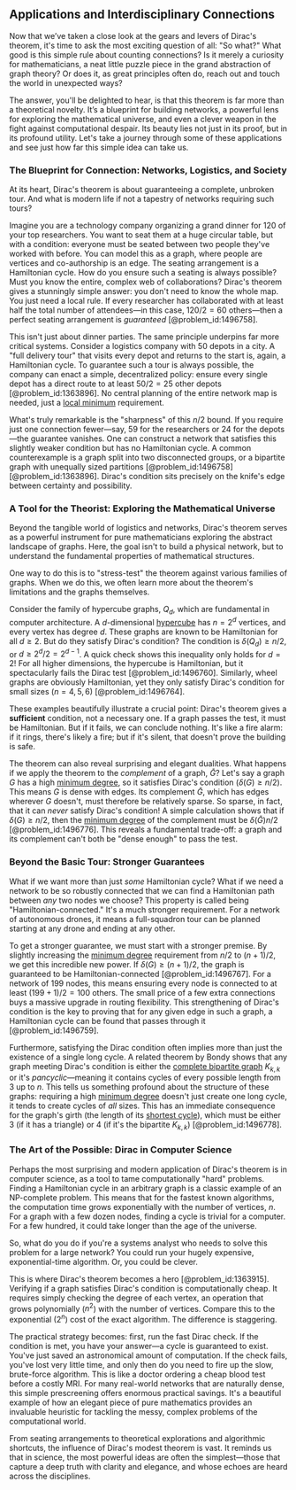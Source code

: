 ## Applications and Interdisciplinary Connections

Now that we’ve taken a close look at the gears and levers of Dirac's theorem, it's time to ask the most exciting question of all: "So what?" What good is this simple rule about counting connections? Is it merely a curiosity for mathematicians, a neat little puzzle piece in the grand abstraction of graph theory? Or does it, as great principles often do, reach out and touch the world in unexpected ways?

The answer, you'll be delighted to hear, is that this theorem is far more than a theoretical novelty. It’s a blueprint for building networks, a powerful lens for exploring the mathematical universe, and even a clever weapon in the fight against computational despair. Its beauty lies not just in its proof, but in its profound utility. Let's take a journey through some of these applications and see just how far this simple idea can take us.

### The Blueprint for Connection: Networks, Logistics, and Society

At its heart, Dirac's theorem is about guaranteeing a complete, unbroken tour. And what is modern life if not a tapestry of networks requiring such tours?

Imagine you are a technology company organizing a grand dinner for 120 of your top researchers. You want to seat them at a huge circular table, but with a condition: everyone must be seated between two people they've worked with before. You can model this as a graph, where people are vertices and co-authorship is an edge. The seating arrangement is a Hamiltonian cycle. How do you ensure such a seating is always possible? Must you know the entire, complex web of collaborations? Dirac's theorem gives a stunningly simple answer: you don't need to know the whole map. You just need a local rule. If every researcher has collaborated with at least half the total number of attendees—in this case, $120/2 = 60$ others—then a perfect seating arrangement is *guaranteed* [@problem_id:1496758].

This isn't just about dinner parties. The same principle underpins far more critical systems. Consider a logistics company with 50 depots in a city. A "full delivery tour" that visits every depot and returns to the start is, again, a Hamiltonian cycle. To guarantee such a tour is always possible, the company can enact a simple, decentralized policy: ensure every single depot has a direct route to at least $50/2 = 25$ other depots [@problem_id:1363896]. No central planning of the entire network map is needed, just a [local minimum](@article_id:143043) requirement.

What's truly remarkable is the "sharpness" of this $n/2$ bound. If you require just one connection fewer—say, 59 for the researchers or 24 for the depots—the guarantee vanishes. One can construct a network that satisfies this slightly weaker condition but has no Hamiltonian cycle. A common counterexample is a graph split into two disconnected groups, or a bipartite graph with unequally sized partitions [@problem_id:1496758] [@problem_id:1363896]. Dirac's condition sits precisely on the knife's edge between certainty and possibility.

### A Tool for the Theorist: Exploring the Mathematical Universe

Beyond the tangible world of logistics and networks, Dirac's theorem serves as a powerful instrument for pure mathematicians exploring the abstract landscape of graphs. Here, the goal isn't to build a physical network, but to understand the fundamental properties of mathematical structures.

One way to do this is to "stress-test" the theorem against various families of graphs. When we do this, we often learn more about the theorem's limitations and the graphs themselves.

Consider the family of hypercube graphs, $Q_d$, which are fundamental in computer architecture. A $d$-dimensional [hypercube](@article_id:273419) has $n = 2^d$ vertices, and every vertex has degree $d$. These graphs are known to be Hamiltonian for all $d \ge 2$. But do they satisfy Dirac's condition? The condition is $\delta(Q_d) \ge n/2$, or $d \ge 2^d / 2 = 2^{d-1}$. A quick check shows this inequality only holds for $d=2$! For all higher dimensions, the hypercube is Hamiltonian, but it spectacularly fails the Dirac test [@problem_id:1496760]. Similarly, wheel graphs are obviously Hamiltonian, yet they only satisfy Dirac's condition for small sizes ($n=4, 5, 6$) [@problem_id:1496764].

These examples beautifully illustrate a crucial point: Dirac's theorem gives a **sufficient** condition, not a necessary one. If a graph passes the test, it must be Hamiltonian. But if it fails, we can conclude nothing. It's like a fire alarm: if it rings, there's likely a fire; but if it's silent, that doesn't prove the building is safe.

The theorem can also reveal surprising and elegant dualities. What happens if we apply the theorem to the *complement* of a graph, $\bar{G}$? Let's say a graph $G$ has a high [minimum degree](@article_id:273063), so it satisfies Dirac's condition ($\delta(G) \ge n/2$). This means $G$ is dense with edges. Its complement $\bar{G}$, which has edges wherever $G$ doesn't, must therefore be relatively sparse. So sparse, in fact, that it can *never* satisfy Dirac's condition! A simple calculation shows that if $\delta(G) \ge n/2$, then the [minimum degree](@article_id:273063) of the complement must be $\delta(\bar{G})  n/2$ [@problem_id:1496776]. This reveals a fundamental trade-off: a graph and its complement can't both be "dense enough" to pass the test.

### Beyond the Basic Tour: Stronger Guarantees

What if we want more than just *some* Hamiltonian cycle? What if we need a network to be so robustly connected that we can find a Hamiltonian path between *any* two nodes we choose? This property is called being "Hamiltonian-connected." It's a much stronger requirement. For a network of autonomous drones, it means a full-squadron tour can be planned starting at any drone and ending at any other.

To get a stronger guarantee, we must start with a stronger premise. By slightly increasing the [minimum degree](@article_id:273063) requirement from $n/2$ to $(n+1)/2$, we get this incredible new power. If $\delta(G) \ge (n+1)/2$, the graph is guaranteed to be Hamiltonian-connected [@problem_id:1496767]. For a network of 199 nodes, this means ensuring every node is connected to at least $(199+1)/2 = 100$ others. The small price of a few extra connections buys a massive upgrade in routing flexibility. This strengthening of Dirac's condition is the key to proving that for any given edge in such a graph, a Hamiltonian cycle can be found that passes through it [@problem_id:1496759].

Furthermore, satisfying the Dirac condition often implies more than just the existence of a single long cycle. A related theorem by Bondy shows that any graph meeting Dirac's condition is either the [complete bipartite graph](@article_id:275735) $K_{k,k}$ or it's *pancyclic*—meaning it contains cycles of every possible length from 3 up to $n$. This tells us something profound about the structure of these graphs: requiring a high [minimum degree](@article_id:273063) doesn't just create one long cycle, it tends to create cycles of *all* sizes. This has an immediate consequence for the graph's girth (the length of its [shortest cycle](@article_id:275884)), which must be either 3 (if it has a triangle) or 4 (if it's the bipartite $K_{k,k}$) [@problem_id:1496778].

### The Art of the Possible: Dirac in Computer Science

Perhaps the most surprising and modern application of Dirac's theorem is in computer science, as a tool to tame computationally "hard" problems. Finding a Hamiltonian cycle in an arbitrary graph is a classic example of an NP-complete problem. This means that for the fastest known algorithms, the computation time grows exponentially with the number of vertices, $n$. For a graph with a few dozen nodes, finding a cycle is trivial for a computer. For a few hundred, it could take longer than the age of the universe.

So, what do you do if you're a systems analyst who needs to solve this problem for a large network? You could run your hugely expensive, exponential-time algorithm. Or, you could be clever.

This is where Dirac's theorem becomes a hero [@problem_id:1363915]. Verifying if a graph satisfies Dirac's condition is computationally cheap. It requires simply checking the degree of each vertex, an operation that grows polynomially ($n^2$) with the number of vertices. Compare this to the exponential ($2^n$) cost of the exact algorithm. The difference is staggering.

The practical strategy becomes: first, run the fast Dirac check. If the condition is met, you have your answer—a cycle is guaranteed to exist. You've just saved an astronomical amount of computation. If the check fails, you've lost very little time, and only then do you need to fire up the slow, brute-force algorithm. This is like a doctor ordering a cheap blood test before a costly MRI. For many real-world networks that are naturally dense, this simple prescreening offers enormous practical savings. It's a beautiful example of how an elegant piece of pure mathematics provides an invaluable heuristic for tackling the messy, complex problems of the computational world.

From seating arrangements to theoretical explorations and algorithmic shortcuts, the influence of Dirac's modest theorem is vast. It reminds us that in science, the most powerful ideas are often the simplest—those that capture a deep truth with clarity and elegance, and whose echoes are heard across the disciplines.